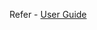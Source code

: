 Refer - [User Guide](https://github.com/ranabhavin/Automation_Framework/wiki/User-Guide-for-Automation-Framework)
